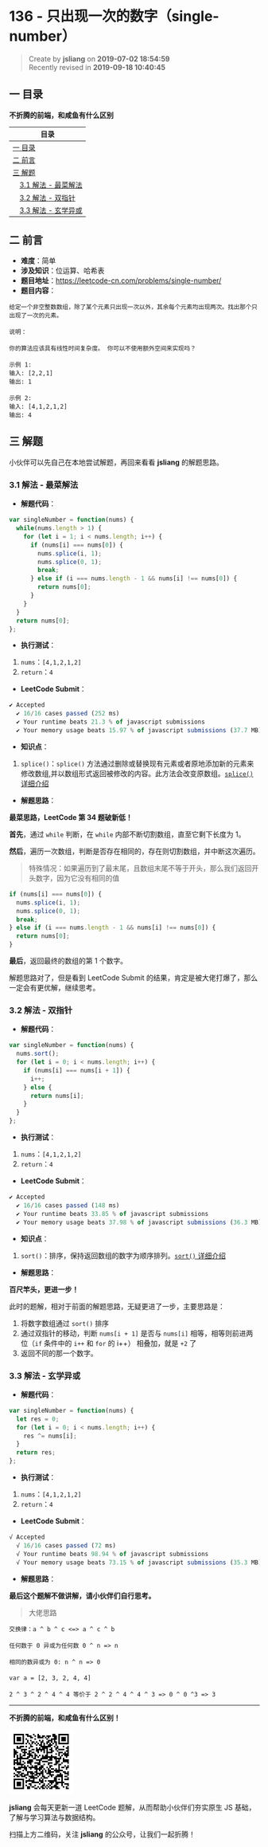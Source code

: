 136 - 只出现一次的数字（single-number）
===

> Create by **jsliang** on **2019-07-02 18:54:59**  
> Recently revised in **2019-09-18 10:40:45**

## <a name="chapter-one" id="chapter-one">一 目录</a>

**不折腾的前端，和咸鱼有什么区别**

| 目录 |
| --- | 
| [一 目录](#chapter-one) | 
| [二 前言](#chapter-two) |
| [三 解题](#chapter-three) |
| &emsp;[3.1 解法 - 最菜解法](#chapter-three-one) |
| &emsp;[3.2 解法 - 双指针](#chapter-three-two) |
| &emsp;[3.3 解法 - 玄学异或](#chapter-three-three) |

## <a name="chapter-two" id="chapter-two">二 前言</a>



* **难度**：简单
* **涉及知识**：位运算、哈希表
* **题目地址**：https://leetcode-cn.com/problems/single-number/
* **题目内容**：

```
给定一个非空整数数组，除了某个元素只出现一次以外，其余每个元素均出现两次。找出那个只出现了一次的元素。

说明：

你的算法应该具有线性时间复杂度。 你可以不使用额外空间来实现吗？

示例 1:
输入: [2,2,1]
输出: 1

示例 2:
输入: [4,1,2,1,2]
输出: 4
```

## <a name="chapter-three" id="chapter-three">三 解题</a>



小伙伴可以先自己在本地尝试解题，再回来看看 **jsliang** 的解题思路。

### <a name="chapter-three-one" id="chapter-three-one">3.1 解法 - 最菜解法</a>



* **解题代码**：

```js
var singleNumber = function(nums) {
  while(nums.length > 1) {
    for (let i = 1; i < nums.length; i++) {
      if (nums[i] === nums[0]) {
        nums.splice(i, 1);
        nums.splice(0, 1);
        break;
      } else if (i === nums.length - 1 && nums[i] !== nums[0]) {
        return nums[0];
      }
    }
  }
  return nums[0];
};
```

* **执行测试**：

1. `nums`：`[4,1,2,1,2]`
2. `return`：`4`

* **LeetCode Submit**：

```js
✔ Accepted
  ✔ 16/16 cases passed (252 ms)
  ✔ Your runtime beats 21.3 % of javascript submissions
  ✔ Your memory usage beats 15.97 % of javascript submissions (37.7 MB)
```

* **知识点**：

1. `splice()`：`splice()` 方法通过删除或替换现有元素或者原地添加新的元素来修改数组,并以数组形式返回被修改的内容。此方法会改变原数组。[`splice()` 详细介绍](https://github.com/LiangJunrong/document-library/blob/master/JavaScript-library/JavaScript/%E5%86%85%E7%BD%AE%E5%AF%B9%E8%B1%A1/Array/splice.md)

* **解题思路**：

**最菜思路，LeetCode 第 34 题破新低！**

**首先**，通过 `while` 判断，在 `while` 内部不断切割数组，直至它剩下长度为 1。

**然后**，遍历一次数组，判断是否存在相同的，存在则切割数组，并中断这次遍历。

> 特殊情况：如果遍历到了最末尾，且数组末尾不等于开头，那么我们返回开头数字，因为它没有相同的值

```js
if (nums[i] === nums[0]) {
  nums.splice(i, 1);
  nums.splice(0, 1);
  break;
} else if (i === nums.length - 1 && nums[i] !== nums[0]) {
  return nums[0];
}
```

**最后**，返回最终的数组的第 1 个数字。

解题思路对了，但是看到 LeetCode Submit 的结果，肯定是被大佬打爆了，那么一定会有更优解，继续思考。

### <a name="chapter-three-two" id="chapter-three-two">3.2 解法 - 双指针</a>



* **解题代码**：

```js
var singleNumber = function(nums) {
  nums.sort();
  for (let i = 0; i < nums.length; i++) {
    if (nums[i] === nums[i + 1]) {
      i++;
    } else {
      return nums[i];
    }
  }
};
```

* **执行测试**：

1. `nums`：`[4,1,2,1,2]`
2. `return`：`4`

* **LeetCode Submit**：

```js
✔ Accepted
  ✔ 16/16 cases passed (148 ms)
  ✔ Your runtime beats 33.85 % of javascript submissions
  ✔ Your memory usage beats 37.98 % of javascript submissions (36.3 MB)
```

* **知识点**：

1. `sort()`：排序，保持返回数组的数字为顺序排列。[`sort()` 详细介绍](https://github.com/LiangJunrong/document-library/blob/master/JavaScript-library/JavaScript/%E5%86%85%E7%BD%AE%E5%AF%B9%E8%B1%A1/Array/sort.md)

* **解题思路**：

**百尺竿头，更进一步！**

此时的题解，相对于前面的解题思路，无疑更进了一步，主要思路是：

1. 将数字数组通过 `sort()` 排序
2. 通过双指针的移动，判断 `nums[i + 1]` 是否与 `nums[i]` 相等，相等则前进两位（`if` 条件中的 `i++` 和 `for` 的 i++） 相叠加，就是 `+2` 了
3. 返回不同的那一个数字。

### <a name="chapter-three-three" id="chapter-three-three">3.3 解法 - 玄学异或</a>



* **解题代码**：

```js
var singleNumber = function(nums) {
  let res = 0;
  for (let i = 0; i < nums.length; i++) {
    res ^= nums[i];
  }
  return res;
};
```

* **执行测试**：

1. `nums`：`[4,1,2,1,2]`
2. `return`：`4`

* **LeetCode Submit**：

```js
√ Accepted
  √ 16/16 cases passed (72 ms)
  √ Your runtime beats 98.94 % of javascript submissions
  √ Your memory usage beats 73.15 % of javascript submissions (35.3 MB)
```

* **解题思路**：

**最后这个题解不做讲解，请小伙伴们自行思考。**

> 大佬思路

```
交换律：a ^ b ^ c <=> a ^ c ^ b

任何数于 0 异或为任何数 0 ^ n => n

相同的数异或为 0: n ^ n => 0

var a = [2, 3, 2, 4, 4]

2 ^ 3 ^ 2 ^ 4 ^ 4 等价于 2 ^ 2 ^ 4 ^ 4 ^ 3 => 0 ^ 0 ^3 => 3
```

---

**不折腾的前端，和咸鱼有什么区别！**

![图](../../../public-repertory/img/z-small-wechat-public-address.jpg)

**jsliang** 会每天更新一道 LeetCode 题解，从而帮助小伙伴们夯实原生 JS 基础，了解与学习算法与数据结构。

扫描上方二维码，关注 **jsliang** 的公众号，让我们一起折腾！

